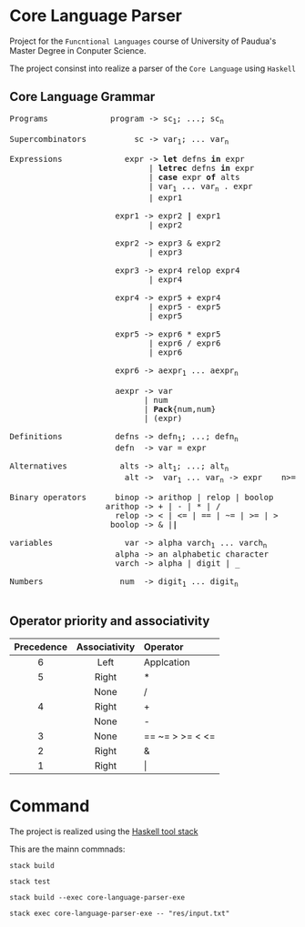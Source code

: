 # Core Language Parser
Project for the `Funcntional Languages` course of University of Paudua's Master Degree in Conputer Science.

The project consinst into realize a parser of the `Core Language` using `Haskell`
 
## Core Language Grammar
<pre>
Programs             program -> sc<sub>1</sub>; ...; sc<sub>n</sub>                 n>=1

Supercombinators          sc -> var<sub>1</sub>; ... var<sub>n</sub>                n>=0

Expressions             expr -> <b>let</b> defns <b>in</b> expr
                             | <b>letrec</b> defns <b>in</b> expr
                             | <b>case</b> expr <b>of</b> alts
                             | var<sub>1</sub> ... var<sub>n</sub> . expr
                             | expr1
                           
                      expr1 -> expr2 <b>|</b> expr1
                             | expr2

                      expr2 -> expr3 & expr2
                             | expr3

                      expr3 -> expr4 relop expr4
                             | expr4

                      expr4 -> expr5 + expr4
                             | expr5 - expr5
                             | expr5

                      expr5 -> expr6 * expr5
                             | expr6 / expr6
                             | expr6
                      
                      expr6 -> aexpr<sub>1</sub> ... aexpr<sub>n</sub>              n>=1     
                      
                      aexpr -> var
                            | num
                            | <b>Pack</b>{num,num}
                            | (expr)
                            
Definitions           defns -> defn<sub>1</sub>; ...; defn<sub>n</sub>              n>=1
                      defn  -> var = expr
                      
Alternatives           alts -> alt<sub>1</sub>; ...; alt<sub>n</sub>                n>=1
                        alt -> <num> var<sub>1</sub> ... var<sub>n</sub> -> expr    n>=0
                        
Binary operators      binop -> arithop | relop | boolop
                    arithop -> + | - | * | /
                      relop -> < | <= | == | ~= | >= | >
                     boolop -> & |<b>|</b>
                     
variables               var -> alpha varch<sub>1</sub> ... varch<sub>n</sub>      n>=0
                      alpha -> an alphabetic character
                      varch -> alpha | digit | _
                      
Numbers                num  -> digit<sub>1</sub> ... digit<sub>n</sub>            n>=1

</pre>

## Operator priority and associativity

 Precedence     | Associativity | Operator          |
| :-----------: |:-------------:| :-----------------|
| 6             | Left          | Applcation        |
| 5             | Right         | *                 |
|               | None          | /                 |
| 4             | Right         | +                 |
|               | None          | -                 |
| 3             | None          | == ~= > >= < <=   |
| 2             | Right         | &                 |
| 1             | Right         | \|                |

# Command
The project is realized using the [Haskell tool stack](https://docs.haskellstack.org/en/stable/README/) 

This are the mainn commnads:
```
stack build 

stack test

stack build --exec core-language-parser-exe

stack exec core-language-parser-exe -- "res/input.txt"
```